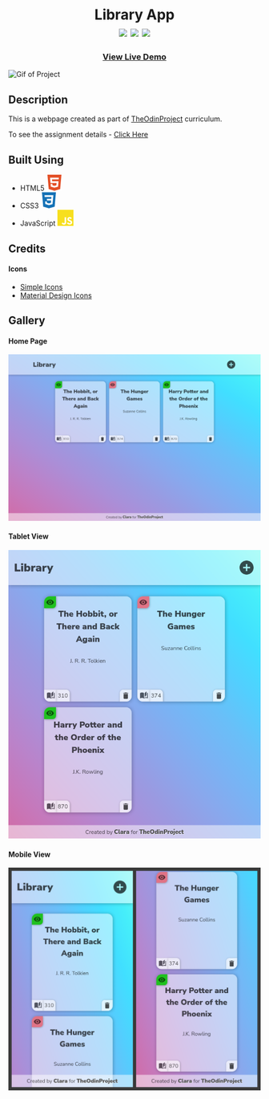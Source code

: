 <div  align=center>
	<h1>Library App
	<br>
		<img src="https://img.shields.io/static/v1?label=&message=HTML&color=E34F26&style=for-the-badge&logo=HTML5&logoColor=white&logoWidth=&labelColor=&link=">
		<img src="https://img.shields.io/static/v1?label=&message=CSS&color=1572B6&style=for-the-badge&logo=CSS3&logoColor=white&logoWidth=&labelColor=&link=">
		<img src="https://img.shields.io/static/v1?label=&message=Javascript&color=F7DF1E&style=for-the-badge&logo=Javascript&logoColor=black&logoWidth=&labelColor=&link=">
		<br>
	</h1>
	<h3><b><a href="https://clarasmyth.github.io/library/">View Live Demo</a></b></h3>
</div>

![Gif of Project](./readme-assets/gifOfPage.gif)

## Description

This is a webpage created as part of [TheOdinProject](https://www.theodinproject.com) curriculum.

To see the assignment details - [Click Here](https://www.theodinproject.com/lessons/node-path-javascript-library)

## Built Using

-   HTML5 <img src="./readme-assets/html5.svg">
-   CSS3 <img src="./readme-assets/css3.svg">
-   JavaScript <img src="./readme-assets/javascript.svg">

## Credits

#### Icons

-   [Simple Icons](https://simpleicons.org/)
-   [Material Design Icons](https://materialdesignicons.com/)

## Gallery

#### Home Page

![Image of Project](./readme-assets/Desktop.png)

#### Tablet View

![Image of Project](./readme-assets/Tablet.png)

#### Mobile View

![Image of Project](./readme-assets/Mobile.png)
